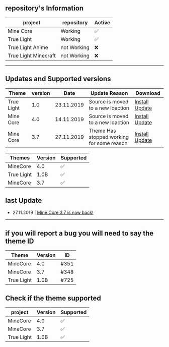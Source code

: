 ## repository's Information

|  project    | repository | Active             |
| ----------- | ------- | ------------------ |
| Mine Core    |   Working      | :white_check_mark: |
| True Light  |    Working     | :white_check_mark: |
| True Light Anime |    not Working     | :x: |
| True Light Minecraft |    not Working     | :x: |

---
## Updates and Supported versions
| Theme |  version  |  Date   | Update Reason|  Download |
| ----------- | ------- | ------- | ------- | ---------- |
| True Light | 1.0 | 23.11.2019 | Source is moved to a new loaction |[Install Update](https://mega.nz/#!nGYjTKiT!zvGzEp1q8WfHQAVnCFdiG6Sbi6zIaoL6be28zHuJqeM) |
| Mine Core | 4.0 | 14.11.2019 | Source is moved to a new loaction |[Install Update](https://mega.nz/#!JgJm2A4Y!5n5AjErY79ErloBja7zkjY4F20chv67Ci7nNAFiBkjY) |
| Mine Core | 3.7 | 27.11.2019 | Theme Has stopped working for some reason |[Install Update](https://mega.nz/#!rWBzECaJ!K9XDvhrAdONKvKI-X-cdcMZHEgTN7OO9nGLRGLLkHA8) |

|  Themes    | Version | Supported          |
| ----------- | ------- | ------------------ |
| MineCore    |  4.0    | :white_check_mark: |
| True Light  |  1.0B   | :white_check_mark: |
| MineCore    |  3.7    | :white_check_mark: |

## last Update
-  27.11.2019 | [Mine Core 3.7 is now back!](https://mega.nz/#!rWBzECaJ!K9XDvhrAdONKvKI-X-cdcMZHEgTN7OO9nGLRGLLkHA8)

---
## if you will report a bug you will need to say the theme ID 
|    Theme    | Version   | ID   |
| ----------- | ------- | ---------- |
| MineCore    |  4.0    |   #351     |
| MineCore    |  3.7    |   #348     |
| True Light  |  1.0B   |   #725     |

## Check if the theme supported 

|  project    | Version | Supported          |
| ----------- | ------- | ------------------ |
| MineCore    |  4.0    | :white_check_mark: |
| MineCore    |  3.7    | :white_check_mark: |
| True Light  |  1.0B   | :white_check_mark: |

